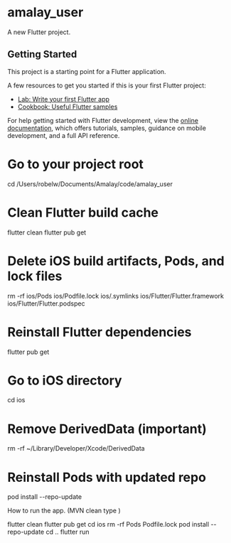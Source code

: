 # amalay_user

A new Flutter project.

## Getting Started

This project is a starting point for a Flutter application.

A few resources to get you started if this is your first Flutter project:

- [Lab: Write your first Flutter app](https://docs.flutter.dev/get-started/codelab)
- [Cookbook: Useful Flutter samples](https://docs.flutter.dev/cookbook)

For help getting started with Flutter development, view the
[online documentation](https://docs.flutter.dev/), which offers tutorials,
samples, guidance on mobile development, and a full API reference.



# Go to your project root
cd /Users/robelw/Documents/Amalay/code/amalay_user

# Clean Flutter build cache
flutter clean
flutter pub get

# Delete iOS build artifacts, Pods, and lock files
rm -rf ios/Pods ios/Podfile.lock ios/.symlinks ios/Flutter/Flutter.framework ios/Flutter/Flutter.podspec

# Reinstall Flutter dependencies
flutter pub get

# Go to iOS directory
cd ios

# Remove DerivedData (important)
rm -rf ~/Library/Developer/Xcode/DerivedData

# Reinstall Pods with updated repo
pod install --repo-update




How to run the app. (MVN clean type )

flutter clean
flutter pub get
cd ios
rm -rf Pods Podfile.lock
pod install --repo-update
cd ..
flutter run